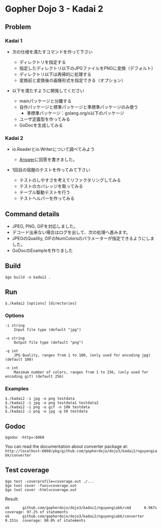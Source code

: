 # Gopher Dojo 3 - Kadai 2

## Problem

### Kadai 1
* 次の仕様を満たすコマンドを作って下さい
  - ディレクトリを指定する
  - 指定したディレクトリ以下のJPGファイルをPNGに変換（デフォルト）
  - ディレクトリ以下は再帰的に処理する
  - 変換前と変換後の画像形式を指定できる（オプション）

* 以下を満たすように開発してください
  - mainパッケージと分離する
  - 自作パッケージと標準パッケージと準標準パッケージのみ使う
    - 準標準パッケージ：golang.org/x以下のパッケージ
  - ユーザ定義型を作ってみる
  - GoDocを生成してみる

### Kadai 2

* io.Readerとio.Writerについて調べてみよう
  - [Answer](Answer.md)に回答を書きました。

* 1回目の宿題のテストを作ってみて下さい
  - テストのしやすさを考えてリファクタリングしてみる
  - テストのカバレッジを取ってみる
  - テーブル駆動テストを行う
  - テストヘルパーを作ってみる

## Command details
* JPEG, PNG, GIFを対応しました。
* デコード出来ない場合はログを出して、次の処理へ進みます。
* JPEGのQuaility, GIFのNumColorsのパラメーターが指定できるようにしました。
* GoDocのExampleを作りました

## Build
```
$go build -o kadai2 .
```

## Run
```
$./kadai2 [options] [directories]
```

### Options
```
-i string
    Input file type (default "jpg")

-o string
    Output file type (default "png")

-q int
    JPG Quality, ranges from 1 to 100, (only used for encoding jpg) (default 100)

-n int
    Maximum number of colors, ranges from 1 to 256, (only used for encoding gif) (default 256)    
```

### Examples
```
$./kadai2 -i jpg -o png testdata
$./kadai2 -i jpg -o png testdata1 testdata2
$./kadai2 -i png -o gif -n 100 testdata
$./kadai2 -i png -o jpg -q 50 testdata
```

## Godoc
```
$godoc -http=:6060
```
You can read the documentation about converter package at:
`http://localhost:6060/pkg/github.com/gopherdojo/dojo3/kadai2/nguyengiabk/converter`

## Test coverage
```
$go test -coverprofile=coverage.out ./...
$go tool cover -func=coverage.out
$go tool cover -html=coverage.out
```
Result:
```
ok      github.com/gopherdojo/dojo3/kadai2/nguyengiabk/cmd      0.967s  coverage: 97.2% of statements
ok      github.com/gopherdojo/dojo3/kadai2/nguyengiabk/converter        0.151s  coverage: 90.0% of statements
```
